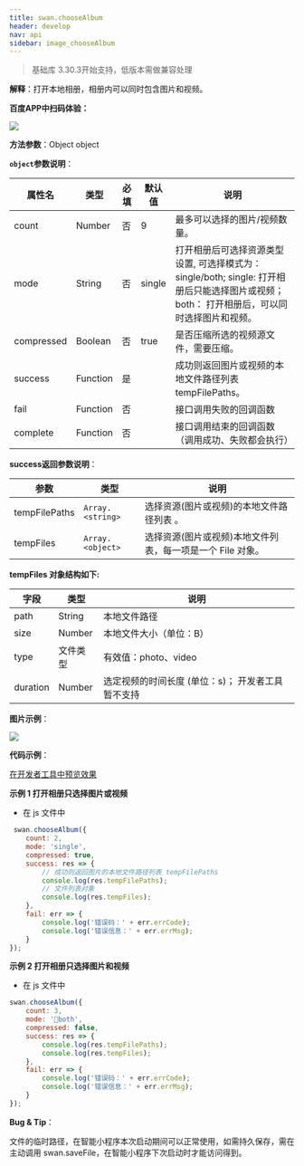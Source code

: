 ```yaml
---
title: swan.chooseAlbum
header: develop
nav: api
sidebar: image_chooseAlbum
---
```




> 基础库 3.30.3开始支持，低版本需做兼容处理

**解释**：打开本地相册，相册内可以同时包含图片和视频。

**百度APP中扫码体验：**

<img src="https://b.bdstatic.com/miniapp/assets/images/doc_demo/chooseAlbum.png"  class="demo-qrcode-image" />

**方法参数**：Object object

**`object`参数说明**：

|属性名 |类型  |必填 | 默认值 |说明|
|---- | ---- | ---- | ----|----|
|count  | Number | 否|9|  最多可以选择的图片/视频数量。|
|mode  | String| 否 |single| 打开相册后可选择资源类型设置, 可选择模式为： single/both; single: 打开相册后只能选择图片或视频； both： 打开相册后，可以同时选择图片和视频。|
|compressed | Boolean |否 |true |  是否压缩所选的视频源文件，需要压缩。|
|success |Function  |  是 | |成功则返回图片或视频的本地文件路径列表 tempFilePaths。|
|fail  |  Function |   否  | | 接口调用失败的回调函数|
|complete   | Function  |  否 | |  接口调用结束的回调函数（调用成功、失败都会执行）|


**success返回参数说明**：

|参数  |类型|  说明 |
|---- | ---- | ---- |
|tempFilePaths  | `Array.<string>` |选择资源(图片或视频)的本地文件路径列表 。|
|tempFiles  | ` Array.<object> ` |选择资源(图片或视频)本地文件列表，每一项是一个 File 对象。|

**tempFiles 对象结构如下:**

|字段 | 类型  |说明|
|---- | ---- | ---- |
|path  |  String  |本地文件路径|
|size   | Number | 本地文件大小（单位：B）|
|type|文件类型|有效值：photo、video|
|duration|Number|选定视频的时间长度 (单位：s)； 开发者工具暂不支持|

**图片示例**：

<div class="m-doc-custom-examples">
    <div class="m-doc-custom-examples-correct">
        <img src="https://b.bdstatic.com/miniapp/images/chooseAlbum.gif">
    </div>
    <div class="m-doc-custom-examples-correct">
        <img src=" ">
    </div>
    <div class="m-doc-custom-examples-correct">
        <img src=" ">
    </div>     
</div>

**代码示例**：

<a href="swanide://fragment/e0984aa8374449ead4cfb885dbf0ce331569502073433" title="在开发者工具中预览效果" target="_blank">在开发者工具中预览效果</a>

**示例 1 打开相册只选择图片或视频**
* 在 js 文件中

```js
 swan.chooseAlbum({
    count: 2,
    mode: 'single',
    compressed: true,
    success: res => {
        // 成功则返回图片的本地文件路径列表 tempFilePaths
        console.log(res.tempFilePaths);
        // 文件列表对象
        console.log(res.tempFiles);
    },
    fail: err => {
        console.log('错误码：' + err.errCode);
        console.log('错误信息：' + err.errMsg);
    }
});

```

**示例 2 打开相册只选择图片和视频**
* 在 js 文件中

```js
swan.chooseAlbum({
    count: 3,
    mode: 'both',
    compressed: false,
    success: res => {
        console.log(res.tempFilePaths);
        console.log(res.tempFiles);
    },
    fail: err => {
        console.log('错误码：' + err.errCode);
        console.log('错误信息：' + err.errMsg);
    }
});

```

**Bug & Tip**：

文件的临时路径，在智能小程序本次启动期间可以正常使用，如需持久保存，需在主动调用 swan.saveFile，在智能小程序下次启动时才能访问得到。




